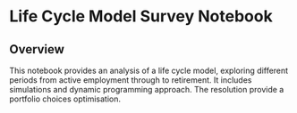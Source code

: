 # Life Cycle Model Survey Notebook

## Overview
This  notebook provides an analysis of a life cycle  model, exploring different periods from active employment through to retirement. 
It includes simulations and dynamic programming approach. The resolution provide a portfolio choices optimisation.
